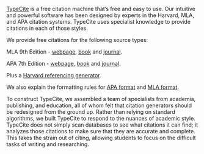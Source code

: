 <a href="https://www.typecite.com">TypeCite</a> is a free citation machine that’s free and easy to use. Our intuitive and powerful software has been designed by experts in the Harvard, MLA, and APA citation systems. TypeCite uses specialist knowledge to provide citations in each of those styles. 

We provide free citations for the following source types:

MLA 9th Edition -  <a href="https://www.typecite.com/mla/webpage/">webpage</a>, <a href="https://www.typecite.com/mla/book/">book</a> and <a href="https://www.typecite.com/mla/journal/">journal</a>.

APA 7th Edition -  <a href="https://www.typecite.com/apa/webpage/">webpage</a>, <a href="https://www.typecite.com/apa/book/">book</a> and <a href="https://www.typecite.com/apa/journal/">journal</a>.

Plus a <a href="https://www.typecite.com/harvard/">Harvard referencing generator</a>.

We also explain the formatting rules for <a href="https://www.typecite.com/apa/format/">APA format</a> and <a href="https://www.typecite.com/mla/format/">MLA format</a>.

To construct TypeCite, we assembled a team of specialists from academia, publishing, and education, all of whom felt that citation generators should be redesigned from the ground up. Rather than relying on standard algorithms, we built TypeCite to respond to the nuances of academic style. TypeCite does not simply scan databases to see what citations it can find; it analyzes those citations to make sure that they are accurate and complete. This takes the strain out of citing, allowing students to focus on the difficult tasks of writing and researching.
